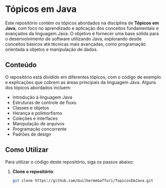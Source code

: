 # Tópicos em Java

Este repositório contém os tópicos abordados na disciplina de **Tópicos em Java**, com foco no aprendizado e aplicação dos conceitos fundamentais e avançados da linguagem Java. O objetivo é fornecer uma base sólida para o desenvolvimento de software utilizando Java, explorando desde conceitos básicos até técnicas mais avançadas, como programação orientada a objetos e manipulação de dados.

## Conteúdo

O repositório está dividido em diferentes tópicos, com o código de exemplo e explicações que cobrem as áreas principais da linguagem Java. Alguns dos tópicos abordados incluem:

- Introdução à linguagem Java
- Estruturas de controle de fluxo.
- Classes e objetos
- Herança e polimorfismo
- Coleções e interfaces
- Manipulação de arquivos
- Programação concorrente
- Padrões de design

## Como Utilizar

Para utilizar o código deste repositório, siga os passos abaixo:

1. **Clone o repositório**:
   ```bash
   git clone https://github.com/GuilhermeGaffuri/TopicosEmJava.git
